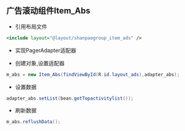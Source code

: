 ## 广告滚动组件Item_Abs
- 引用布局文件
```xml
<include layout="@layout/shanpaogroup_item_ads" />
```
- 实现PagerAdapter适配器

- 创建对象,设置适配器

```java
m_abs = new Item_Abs(findViewById(R.id.layout_ads),adapter_abs);
```

- 设置数据
```java
adapter_abs.setList(bean.getTopactivitylist());
```

- 刷新数据
```java
m_abs.reflushData();
```